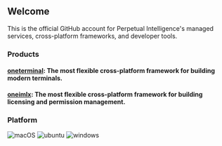 ## Welcome
This is the official GitHub account for Perpetual Intelligence's managed services, cross-platform frameworks, and developer tools.

### Products
#### [oneterminal](https://github.com/perpetualintelligence/oneterminal): The most flexible cross-platform framework for building modern terminals.
#### [oneimlx](https://github.com/perpetualintelligence/oneimlx): The most flexible cross-platform framework for building licensing and permission management.

### Platform
![macOS](https://img.shields.io/badge/macOS-grey?style=flat-square&logo=macos)
![ubuntu](https://img.shields.io/badge/ubuntu-grey?style=flat-square&logo=ubuntu)
![windows](https://img.shields.io/badge/windows-grey?style=flat-square&logo=windows)


